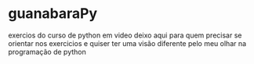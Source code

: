 # guanabaraPy
exercios do curso de python em video
deixo aqui para quem precisar se orientar nos exercicios e quiser ter uma visão diferente pelo meu olhar na programação de python
